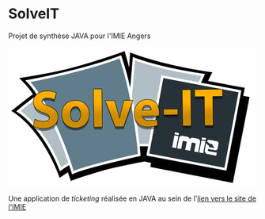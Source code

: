 # SolveIT
Projet de synthèse JAVA pour l'IMIE Angers

![Logo du SolveIT](https://raw.githubusercontent.com/Knudian/SolveIT/master/solve_2.jpg?token=AK7jdl10057i2MBfsJLzIxpwab5j8Zy8ks5XVbVLwA%3D%3D)

Une application de _ticketing_ réalisée en JAVA au sein de l'[lien vers le site de l'IMIE](http://imie-ecole-informatique.fr/)
